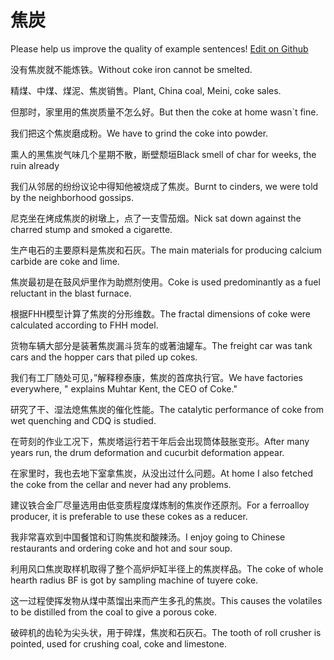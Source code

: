# 焦炭

Please help us improve the quality of example sentences! [Edit on Github](https://github.com/jiyushe/jiyu-example-sentence-source/blob/main/chinese/jiaotan.md)

<p><span class="chinese">没有焦炭就不能炼铁。</span><span class="english">Without coke iron cannot be smelted.</span></p>

<p><span class="chinese">精煤、中煤、煤泥、焦炭销售。</span><span class="english">Plant, China coal, Meini, coke sales.</span></p>

<p><span class="chinese">但那时，家里用的焦炭质量不怎么好。</span><span class="english">But then the coke at home wasn`t fine.</span></p>

<p><span class="chinese">我们把这个焦炭磨成粉。</span><span class="english">We have to grind the coke into powder.</span></p>

<p><span class="chinese">熏人的黑焦炭气味几个星期不散，断壁颓垣</span><span class="english">Black smell of char for weeks, the ruin already</span></p>

<p><span class="chinese">我们从邻居的纷纷议论中得知他被烧成了焦炭。</span><span class="english">Burnt to cinders, we were told by the neighborhood gossips.</span></p>

<p><span class="chinese">尼克坐在烤成焦炭的树墩上，点了一支雪茄烟。</span><span class="english">Nick sat down against the charred stump and smoked a cigarette.</span></p>

<p><span class="chinese">生产电石的主要原料是焦炭和石灰。</span><span class="english">The main materials for producing calcium carbide are coke and lime.</span></p>

<p><span class="chinese">焦炭最初是在鼓风炉里作为助燃剂使用。</span><span class="english">Coke is used predominantly as a fuel reluctant in the blast furnace.</span></p>

<p><span class="chinese">根据FHH模型计算了焦炭的分形维数。</span><span class="english">The fractal dimensions of coke were calculated according to FHH model.</span></p>

<p><span class="chinese">货物车辆大部分是装著焦炭漏斗货车的或著油罐车。</span><span class="english">The freight car was tank cars and the hopper cars that piled up cokes.</span></p>

<p><span class="chinese">我们有工厂随处可见，”解释穆泰康，焦炭的首席执行官。</span><span class="english">We have factories everywhere, " explains Muhtar Kent, the CEO of Coke."</span></p>

<p><span class="chinese">研究了干、湿法熄焦焦炭的催化性能。</span><span class="english">The catalytic performance of coke from wet quenching and CDQ is studied.</span></p>

<p><span class="chinese">在苛刻的作业工况下，焦炭塔运行若干年后会出现筒体鼓胀变形。</span><span class="english">After many years run, the drum deformation and cucurbit deformation appear.</span></p>

<p><span class="chinese">在家里时，我也去地下室拿焦炭，从没出过什么问题。</span><span class="english">At home I also fetched the coke from the cellar and never had any problems.</span></p>

<p><span class="chinese">建议铁合金厂尽量选用由低变质程度煤炼制的焦炭作还原剂。</span><span class="english">For a ferroalloy producer, it is preferable to use these cokes as a reducer.</span></p>

<p><span class="chinese">我非常喜欢到中国餐馆和订购焦炭和酸辣汤。</span><span class="english">I enjoy going to Chinese restaurants and ordering coke and hot and sour soup.</span></p>

<p><span class="chinese">利用风口焦炭取样机取得了整个高炉炉缸半径上的焦炭样品。</span><span class="english">The coke of whole hearth radius BF is got by sampling machine of tuyere coke.</span></p>

<p><span class="chinese">这一过程使挥发物从煤中蒸馏出来而产生多孔的焦炭。</span><span class="english">This causes the volatiles to be distilled from the coal to give a porous coke.</span></p>

<p><span class="chinese">破碎机的齿轮为尖头状，用于碎煤，焦炭和石灰石。</span><span class="english">The tooth of roll crusher is pointed, used for crushing coal, coke and limestone.</span></p>

